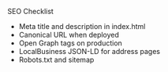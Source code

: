 SEO Checklist
- Meta title and description in index.html
- Canonical URL when deployed
- Open Graph tags on production
- LocalBusiness JSON-LD for address pages
- Robots.txt and sitemap
